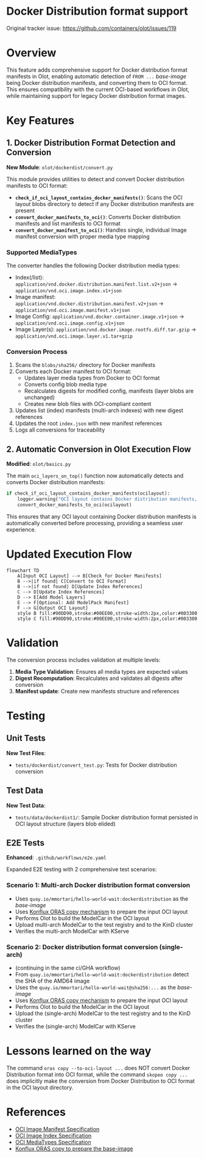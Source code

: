 # Docker Distribution format support

Original tracker issue: https://github.com/containers/olot/issues/119

# Overview

This feature adds comprehensive support for Docker distribution format manifests in Olot, enabling automatic detection of `FROM ...` _base-image_ being Docker distribution manifests, and converting them to OCI format. This ensures compatibility with the current OCI-based workflows in Olot, while maintaining support for legacy Docker distribution format images.

# Key Features

## 1. Docker Distribution Format Detection and Conversion

**New Module**: `olot/dockerdist/convert.py`

This module provides utilities to detect and convert Docker distribution manifests to OCI format:

- **`check_if_oci_layout_contains_docker_manifests()`**: Scans the OCI layout blobs directory to detect if any Docker distribution manifests are present
- **`convert_docker_manifests_to_oci()`**: Converts Docker distribution manifests and list manifests to OCI format
- **`convert_docker_manifest_to_oci()`**: Handles single, individual Image manifest conversion with proper media type mapping

### Supported MediaTypes

The converter handles the following Docker distribution media types:

- Index(/list): `application/vnd.docker.distribution.manifest.list.v2+json` → `application/vnd.oci.image.index.v1+json`
- Image manifest: `application/vnd.docker.distribution.manifest.v2+json` → `application/vnd.oci.image.manifest.v1+json`
- Image Config: `application/vnd.docker.container.image.v1+json` → `application/vnd.oci.image.config.v1+json`
- Image Layer(s): `application/vnd.docker.image.rootfs.diff.tar.gzip` → `application/vnd.oci.image.layer.v1.tar+gzip`

### Conversion Process

1. Scans the `blobs/sha256/` directory for Docker manifests
2. Converts each Docker manifest to OCI format:
   - Updates layer media types from Docker to OCI format
   - Converts config blob media type
   - Recalculates digests for modified config, manifests (layer blobs are unchanged)
   - Creates new blob files with OCI-compliant content
3. Updates list (index) manifests (multi-arch indexes) with new digest references
4. Updates the root `index.json` with new manifest references
5. Logs all conversions for traceability

## 2. Automatic Conversion in Olot Execution Flow

**Modified**: `olot/basics.py`

The main `oci_layers_on_top()` function now automatically detects and converts Docker distribution manifests:

```python
if check_if_oci_layout_contains_docker_manifests(ocilayout):
    logger.warning("OCI layout contains Docker distribution manifests, converting them to OCI format")
    convert_docker_manifests_to_oci(ocilayout)
```

This ensures that any OCI layout containing Docker distribution manifests is automatically converted before processing, providing a seamless user experience.

# Updated Execution Flow

```mermaid
flowchart TD
    A[Input OCI Layout] --> B[Check for Docker Manifests]
    B -->|if found| C[Convert to OCI Format]
    B -->|if not found| D[Update Index References]
    C --> D[Update Index References]
    D --> E[Add Model Layers]
    E --> F[Optional: Add ModelPack Manifest]
    F --> G[Output OCI Layout]
    style B fill:#90DD90,stroke:#00EE00,stroke-width:2px,color:#003300
    style C fill:#90DD90,stroke:#00EE00,stroke-width:2px,color:#003300
```

# Validation

The conversion process includes validation at multiple levels:

1. **Media Type Validation**: Ensures all media types are expected values
2. **Digest Recomputation**: Recalculates and validates all digests after conversion
3. **Manifest update**: Create new manifests structure and references

# Testing

## Unit Tests

**New Test Files**:
- `tests/dockerdist/convert_test.py`: Tests for Docker distribution conversion

## Test Data

**New Test Data**:
- `tests/data/dockerdist1/`: Sample Docker distribution format persisted in OCI layout structure (layers blob elided)

## E2E Tests

**Enhanced**: `.github/workflows/e2e.yaml`

Expanded E2E testing with 2 comprehensive test scenarios:

### Scenario 1: Multi-arch Docker distribution format conversion
- Uses `quay.io/mmortari/hello-world-wait:dockerdistribution` as the _base-image_
- Uses [Konflux ORAS copy mechanism](https://github.com/konflux-ci/build-definitions/blob/5bd79d493ca1ba04512c5f6e1f41f427a3c94e03/task/modelcar-oci-ta/0.1/modelcar-oci-ta.yaml#L161-L162) to prepare the input OCI layout
- Performs Olot to build the ModelCar in the OCI layout
- Upload multi-arch ModelCar to the test registry and to the KinD cluster
- Verifies the multi-arch ModelCar with KServe

### Scenario 2: Docker distribution format conversion (single-arch)
- (continuing in the same ci/GHA workflow)
- From `quay.io/mmortari/hello-world-wait:dockerdistribution` detect the SHA of the AMD64 image
- Uses the `quay.io/mmortari/hello-world-wait@sha256:...` as the _base-image_
- Uses [Konflux ORAS copy mechanism](https://github.com/konflux-ci/build-definitions/blob/5bd79d493ca1ba04512c5f6e1f41f427a3c94e03/task/modelcar-oci-ta/0.1/modelcar-oci-ta.yaml#L161-L162) to prepare the input OCI layout
- Performs Olot to build the ModelCar in the OCI layout
- Upload the (single-arch) ModelCar to the test registry and to the KinD cluster
- Verifies the (single-arch) ModelCar with KServe

# Lessons learned on the way

The command `oras copy --to-oci-layout ...` does NOT convert Docker Distribution format into OCI format,
while the command `skopeo copy ...` does implicitly make the conversion from Docker Distribution to OCI format in the OCI layout directory.

# References

- [OCI Image Manifest Specification](https://github.com/opencontainers/image-spec/blob/main/manifest.md)
- [OCI Image Index Specification](https://github.com/opencontainers/image-spec/blob/main/image-index.md)
- [OCI MediaTypes Specification](https://github.com/opencontainers/image-spec/blob/26647a49f642c7d22a1cd3aa0a48e4650a542269/media-types.md?plain=1#L35)
- [Konflux ORAS copy to prepare the base-image](https://github.com/konflux-ci/build-definitions/blob/5bd79d493ca1ba04512c5f6e1f41f427a3c94e03/task/modelcar-oci-ta/0.1/modelcar-oci-ta.yaml#L161-L162)

